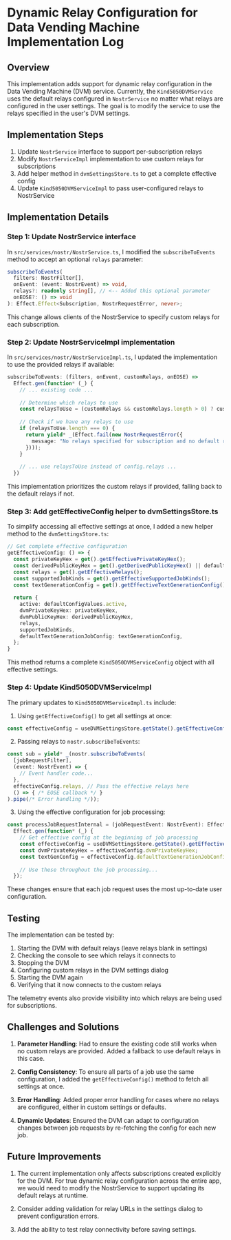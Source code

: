 # Dynamic Relay Configuration for Data Vending Machine Implementation Log

## Overview

This implementation adds support for dynamic relay configuration in the Data Vending Machine (DVM) service. Currently, the `Kind5050DVMService` uses the default relays configured in `NostrService` no matter what relays are configured in the user settings. The goal is to modify the service to use the relays specified in the user's DVM settings.

## Implementation Steps

1. Update `NostrService` interface to support per-subscription relays
2. Modify `NostrServiceImpl` implementation to use custom relays for subscriptions
3. Add helper method in `dvmSettingsStore.ts` to get a complete effective config
4. Update `Kind5050DVMServiceImpl` to pass user-configured relays to NostrService

## Implementation Details

### Step 1: Update NostrService interface

In `src/services/nostr/NostrService.ts`, I modified the `subscribeToEvents` method to accept an optional `relays` parameter:

```typescript
subscribeToEvents(
  filters: NostrFilter[],
  onEvent: (event: NostrEvent) => void,
  relays?: readonly string[], // <-- Added this optional parameter
  onEOSE?: () => void
): Effect.Effect<Subscription, NostrRequestError, never>;
```

This change allows clients of the NostrService to specify custom relays for each subscription.

### Step 2: Update NostrServiceImpl implementation

In `src/services/nostr/NostrServiceImpl.ts`, I updated the implementation to use the provided relays if available:

```typescript
subscribeToEvents: (filters, onEvent, customRelays, onEOSE) => 
  Effect.gen(function* (_) {
    // ... existing code ...
    
    // Determine which relays to use
    const relaysToUse = (customRelays && customRelays.length > 0) ? customRelays : config.relays;
    
    // Check if we have any relays to use
    if (relaysToUse.length === 0) {
      return yield* _(Effect.fail(new NostrRequestError({
        message: "No relays specified for subscription and no default relays configured."
      })));
    }
    
    // ... use relaysToUse instead of config.relays ...
  })
```

This implementation prioritizes the custom relays if provided, falling back to the default relays if not.

### Step 3: Add getEffectiveConfig helper to dvmSettingsStore.ts

To simplify accessing all effective settings at once, I added a new helper method to the `dvmSettingsStore.ts`:

```typescript
// Get complete effective configuration
getEffectiveConfig: () => {
  const privateKeyHex = get().getEffectivePrivateKeyHex();
  const derivedPublicKeyHex = get().getDerivedPublicKeyHex() || defaultConfigValues.dvmPublicKeyHex;
  const relays = get().getEffectiveRelays();
  const supportedJobKinds = get().getEffectiveSupportedJobKinds();
  const textGenerationConfig = get().getEffectiveTextGenerationConfig();
  
  return {
    active: defaultConfigValues.active,
    dvmPrivateKeyHex: privateKeyHex,
    dvmPublicKeyHex: derivedPublicKeyHex,
    relays,
    supportedJobKinds,
    defaultTextGenerationJobConfig: textGenerationConfig,
  };
}
```

This method returns a complete `Kind5050DVMServiceConfig` object with all effective settings.

### Step 4: Update Kind5050DVMServiceImpl

The primary updates to `Kind5050DVMServiceImpl.ts` include:

1. Using `getEffectiveConfig()` to get all settings at once:
```typescript
const effectiveConfig = useDVMSettingsStore.getState().getEffectiveConfig();
```

2. Passing relays to `nostr.subscribeToEvents`:
```typescript
const sub = yield* _(nostr.subscribeToEvents(
  [jobRequestFilter],
  (event: NostrEvent) => {
    // Event handler code...
  },
  effectiveConfig.relays, // Pass the effective relays here
  () => { /* EOSE callback */ }
).pipe(/* Error handling */));
```

3. Using the effective configuration for job processing:
```typescript
const processJobRequestInternal = (jobRequestEvent: NostrEvent): Effect.Effect<void, DVMError, never> =>
  Effect.gen(function* (_) {
    // Get effective config at the beginning of job processing
    const effectiveConfig = useDVMSettingsStore.getState().getEffectiveConfig();
    const dvmPrivateKeyHex = effectiveConfig.dvmPrivateKeyHex;
    const textGenConfig = effectiveConfig.defaultTextGenerationJobConfig;
    
    // Use these throughout the job processing...
  });
```

These changes ensure that each job request uses the most up-to-date user configuration.

## Testing

The implementation can be tested by:

1. Starting the DVM with default relays (leave relays blank in settings)
2. Checking the console to see which relays it connects to
3. Stopping the DVM
4. Configuring custom relays in the DVM settings dialog
5. Starting the DVM again
6. Verifying that it now connects to the custom relays

The telemetry events also provide visibility into which relays are being used for subscriptions.

## Challenges and Solutions

1. **Parameter Handling**: Had to ensure the existing code still works when no custom relays are provided. Added a fallback to use default relays in this case.

2. **Config Consistency**: To ensure all parts of a job use the same configuration, I added the `getEffectiveConfig()` method to fetch all settings at once.

3. **Error Handling**: Added proper error handling for cases where no relays are configured, either in custom settings or defaults.

4. **Dynamic Updates**: Ensured the DVM can adapt to configuration changes between job requests by re-fetching the config for each new job.

## Future Improvements

1. The current implementation only affects subscriptions created explicitly for the DVM. For true dynamic relay configuration across the entire app, we would need to modify the NostrService to support updating its default relays at runtime.

2. Consider adding validation for relay URLs in the settings dialog to prevent configuration errors.

3. Add the ability to test relay connectivity before saving settings.